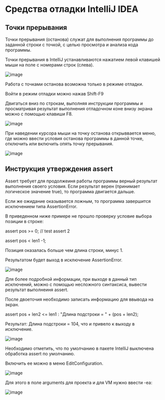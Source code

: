 # Средства отладки IntelliJ IDEA
## Точки прерывания

Точки прерывания (останова) служат для выполнения программы до заданной строки с точкой, с целью просмотра и анализа кода программы.

Точки прерывания в IntelliJ устанавливаются нажатием  левой клавишей мыши на поле с номерами строк (слева).

![image](https://github.com/SvetlanaBoichenko/JavaDebug/assets/160069590/2c13b008-1f02-4886-985f-ef338d857833)


Работа с точками останова возможна только в режиме отладки.

Войти в режим отладки можно нажав Shift-F9

Двигаться вниз по строкам, выполняя инструкции программы и просматривая результат выполнения отладочном коне внизу экрана
можно с помощью клавиши F8.

![image](https://github.com/SvetlanaBoichenko/JavaDebug/assets/160069590/b36776cf-e8f9-4ab6-8ac9-8330f4ab2ef6)

При наведении курсора мыши на точку останова открыввается меню, где можно ввести условия останова программы в данной точке, отключить или включить опять точку прерывания.

![image](https://github.com/SvetlanaBoichenko/JavaDebug/assets/160069590/26a052fd-eee9-4800-a370-393fccd939be)


## Инструкция утверждения assert

Assert требует для продолжеиня работы программы верный результат выполнения своего условия. 
Если результат верен (принимает логическое значение true), то программа двигается дальше.

Если же ожидание оказывается ложным, то программа завершится исключением типа AssertionError.

В приведенном ниже примере не прошло проверку условие выбора позиции в строке:

assert pos >= 0;         // test assert 2

assert pos < len1 -1;

Позиция оказалась больше чем длина строки, минус 1.

Результатом будет выход в исключение  AssertionError.

![image](https://github.com/SvetlanaBoichenko/JavaDebug/assets/160069590/d1eef0c2-c6d2-4f3e-b397-c64126ac927a)

Для более подробной информации, при выходе в данный тип исключений, можно с помощью несложного синтаксиса, вывести результат выполнеиня assert.

После двоеточия необходимо записать информацию для ввывода на экран.

 assert pos + len2 <= len1 : "Длина подстроки = " + (pos + len2);
 
Результат:  Длина подстроки = 104, что и привело к выходу в исключение.

![image](https://github.com/SvetlanaBoichenko/JavaDebug/assets/160069590/5d310f02-7eb8-42e7-9906-a9b56cec4fa2)

Необходимо отметить, что по умолчанию в пакете IntelliJ выключена обработка assert по умолчанию. 

Включить ее можно в меню EditConfiguration.

![image](https://github.com/SvetlanaBoichenko/JavaDebug/assets/160069590/75d94538-4630-4037-ab96-ab5d462b30f1)

Для этого в поле arguments для проекта и для VM нужно ввести -ea:

![image](https://github.com/SvetlanaBoichenko/JavaDebug/assets/160069590/c068953b-4033-4ec7-b061-6be4e74e0de9)

